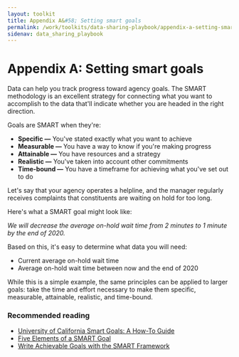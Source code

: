 ```yaml
---
layout: toolkit
title: Appendix A&#58; Setting smart goals
permalink: /work/toolkits/data-sharing-playbook/appendix-a-setting-smart-goals/
sidenav: data_sharing_playbook
---
```


# Appendix A: Setting smart goals

Data can help you track progress toward agency goals. The SMART methodology is an excellent strategy for connecting what you want to accomplish to the data that'll indicate whether you are headed in the right direction.

Goals are SMART when they're:

- **Specific &mdash;** You've stated exactly what you want to achieve
- **Measurable &mdash;** You have a way to know if you're making progress
- **Attainable &mdash;** You have resources and a strategy
- **Realistic &mdash;** You've taken into account other commitments
- **Time-bound &mdash;** You have a timeframe for achieving what you've set out to do

Let's say that your agency operates a helpline, and the manager regularly receives complaints that constituents are waiting on hold for too long.

Here's what a SMART goal might look like:

*We will decrease the average on-hold wait time from 2 minutes to 1 minute by the end of 2020.*

Based on this, it's easy to determine what data you will need:

- Current average on-hold wait time
- Average on-hold wait time between now and the end of 2020

While this is a simple example, the same principles can be applied to larger goals: take the time and effort necessary to make them specific, measurable, attainable, realistic, and time-bound.

### Recommended reading

- [University of California Smart Goals: A How-To Guide](https://www.ucop.edu/local-human-resources/_files/performance-appraisal/How%20to%20write%20SMART%20Goals%20v2.pdf)
- [Five Elements of a SMART Goal](https://www.thebalancesmb.com/elements-of-a-smart-business-goal-2951530)
- [Write Achievable Goals with the SMART Framework](https://www.atlassian.com/blog/productivity/how-to-write-smart-goals)
